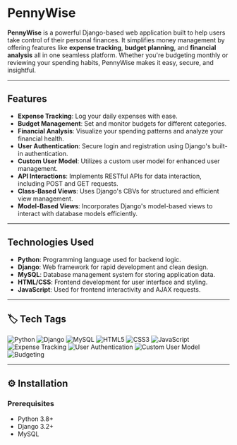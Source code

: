 #  PennyWise

**PennyWise** is a powerful Django-based web application built to help users take control of their personal finances. It simplifies money management by offering features like **expense tracking**, **budget planning**, and **financial analysis** all in one seamless platform. Whether you're budgeting monthly or reviewing your spending habits, PennyWise makes it easy, secure, and insightful.


---

##  Features

- **Expense Tracking**: Log your daily expenses with ease.
- **Budget Management**: Set and monitor budgets for different categories.
- **Financial Analysis**: Visualize your spending patterns and analyze your financial health.
- **User Authentication**: Secure login and registration using Django's built-in authentication.
- **Custom User Model**: Utilizes a custom user model for enhanced user management.
- **API Interactions**: Implements RESTful APIs for data interaction, including POST and GET requests.
- **Class-Based Views**: Uses Django's CBVs for structured and efficient view management.
- **Model-Based Views**: Incorporates Django's model-based views to interact with database models efficiently.

---

##  Technologies Used

- **Python**: Programming language used for backend logic.
- **Django**: Web framework for rapid development and clean design.
- **MySQL**: Database management system for storing application data.
- **HTML/CSS**: Frontend development for user interface and styling.
- **JavaScript**: Used for frontend interactivity and AJAX requests.

---

## 🏷️ Tech Tags

![Python](https://img.shields.io/badge/Python-3776AB?style=for-the-badge&logo=python&logoColor=white)
![Django](https://img.shields.io/badge/Django-092E20?style=for-the-badge&logo=django&logoColor=white)
![MySQL](https://img.shields.io/badge/MySQL-4479A1?style=for-the-badge&logo=mysql&logoColor=white)
![HTML5](https://img.shields.io/badge/HTML5-E34F26?style=for-the-badge&logo=html5&logoColor=white)
![CSS3](https://img.shields.io/badge/CSS3-1572B6?style=for-the-badge&logo=css3&logoColor=white)
![JavaScript](https://img.shields.io/badge/JavaScript-F7DF1E?style=for-the-badge&logo=javascript&logoColor=black)
![Expense Tracking](https://img.shields.io/badge/Expense--Tracking-blue?style=for-the-badge)
![User Authentication](https://img.shields.io/badge/User--Authentication-blue?style=for-the-badge)
![Custom User Model](https://img.shields.io/badge/Custom--User--Model-blue?style=for-the-badge)
![Budgeting](https://img.shields.io/badge/Budgeting-blue?style=for-the-badge)

---

## ⚙️ Installation

### Prerequisites

- Python 3.8+
- Django 3.2+
- MySQL





